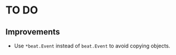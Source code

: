 TO DO
=====

Improvements
------------
* Use `*beat.Event` instead of `beat.Event` to avoid copying objects.
